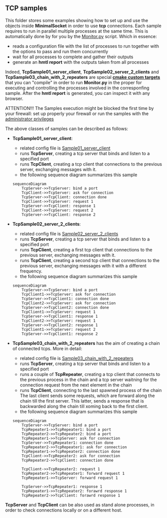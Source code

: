 ## TCP samples

This folder stores some examples showing how to set up and use the objects inside **MinimalSocket** in order to use **tcp** connections.
Each sample requires to run in parallel multiple processes at the same time. 
This is automatically done by for you by the [Monitor.py](../utils/Monitor.py) script. Which in essence:
- reads a configuration file with the list of processes to run together with the options to pass and run them concurrently
- wait for all processes to complete and gather their outputs
- generate an **hmtl report** with the outputs taken from all processes

Indeed, **TcpSample01_server_client**, **TcpSample02_server_2_clients** and **TcpSample03_chain_with_2_repeaters** are special [**cmake custom targets**](https://cmake.org/cmake/help/latest/command/add_custom_target.html) that you can "compile" in order to run **Monitor.py** in the proper for executing and controlling the processes involved in the corresponfing sample. After the **hmtl report** is generated, you can inspect it with any browser. 

ATTENTION!!! The Samples execution might be blocked the first time by your firewall: set up properly your firewall or run the samples with the [administrator privileges](https://www.techopedia.com/definition/4961/administrative-privileges#:~:text=Administrative%20privileges%20are%20the%20ability,as%20a%20database%20management%20system.)

The above classes of samples can be described as follows:

- **TcpSample01_server_client**: 
    - related config file is [Sample01_server_client](./Sample01_server_client)
    - runs **TcpServer**, creating a tcp server that binds and listen to a specified port
    - runs **TcpClient**, creating a tcp client that connections to the previous server, exchanging messages with it. 
    - the following sequence diagram summarizes this sample
    ```mermaid
    sequenceDiagram
        TcpServer->>TcpServer: bind a port
        TcpClient->>TcpServer: ask for connection
        TcpServer->>TcpClient: connection done
        TcpClient->>TcpServer: request 1
        TcpServer->>TcpClient: response 1
        TcpClient->>TcpServer: request 2
        TcpServer->>TcpClient: response 2
    ```

- **TcpSample02_server_2_clients**: 
    - related config file is [Sample02_server_2_clients](./Sample02_server_2_clients)
    - runs **TcpServer**, creating a tcp server that binds and listen to a specified port
    - runs **TcpClient**, creating a first tcp client that connections to the previous server, exchanging messages with it. 
    - runs **TcpClient**, creating a second tcp client that connections to the previous server, exchanging messages with it with a different frequency. 
    - the following sequence diagram summarizes this sample
    ```mermaid
    sequenceDiagram
        TcpServer->>TcpServer: bind a port
        TcpClient1->>TcpServer: ask for connection
        TcpServer->>TcpClient1: connection done
        TcpClient2->>TcpServer: ask for connection
        TcpServer->>TcpClient2: connection done
        TcpClient1->>TcpServer: request 1
        TcpServer->>TcpClient1: response 1
        TcpClient2->>TcpServer: request 1
        TcpServer->>TcpClient2: response 1
        TcpClient1->>TcpServer: request 2
        TcpServer->>TcpClient1: response 2
    ```    

- **TcpSample03_chain_with_2_repeaters** has the aim of creating a chain of connected tcps. More in detail: 
    - related config file is [Sample03_chain_with_2_repeaters](./Sample03_chain_with_2_repeaters)
    - runs **TcpServer**, creating a tcp server that binds and listen to a specified port
    - runs a couple of **TcpRepeater**, creating a tcp client that connects to the previous process in the chain and a tcp server waitning for the connection request from the next element in the chain
    - runs **TcpClient**, connecting to the last spawned process of the chain
    The last client sends some requests, which are forward along the chain till the first server. This latter, sends a response that is backwarded along the chain till xoming back to the first client.
    - the following sequence diagram summarizes this sample
    ```mermaid
    sequenceDiagram
        TcpServer->>TcpServer: bind a port
        TcpRepeater1->>TcpRepeater1: bind a port
        TcpRepeater2->>TcpRepeater2: bind a port
        TcpRepeater1->>TcpServer: ask for connection
        TcpServer->>TcpRepeater1: connection done
        TcpRepeater2->>TcpRepeater1: ask for connection
        TcpRepeater1->>TcpRepeater2: connection done
        TcpClient->>TcpRepeater2: ask for connection
        TcpRepeater2->>TcpClient: connection done

        TcpClient->>TcpRepeater2: request 1
        TcpRepeater2->>TcpRepeater1: forward request 1
        TcpRepeater1->>TcpServer: forward request 1

        TcpServer->>TcpRepeater1: response 1
        TcpRepeater1->>TcpRepeater2: forawrd response 1
        TcpRepeater2->>TcpClient: forawrd response 1
    ```

**TcpServer** and **TcpClient** can be also used as stand alone processes, in order to check connections locally or on a different host.
